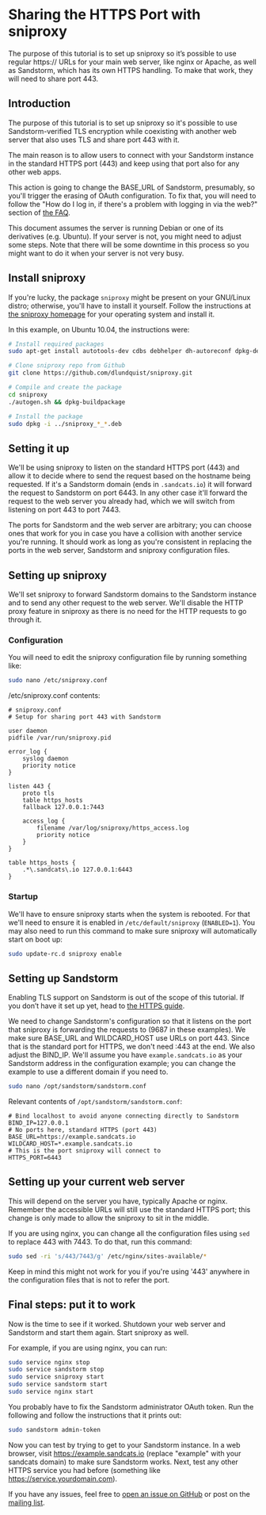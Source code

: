 # Sharing the HTTPS Port with sniproxy

The purpose of this tutorial is to set up sniproxy so it’s possible to use regular https:// URLs for your main web server, like nginx or Apache, as well as Sandstorm, which has its own HTTPS handling. To make that work, they will need to share port 443.

## Introduction

The purpose of this tutorial is to set up sniproxy so it's possible to use Sandstorm-verified TLS encryption while coexisting with another web server that also uses TLS and share port 443 with it.

The main reason is to allow users to connect with your Sandstorm instance in the standard HTTPS port (443) and keep using that port also for any other web apps.

This action is going to change the BASE_URL of Sandstorm, presumably, so you'll trigger the erasing of OAuth configuration. To fix that, you will need to follow the "How do I log in, if there's a problem with logging in via the web?" section of [the FAQ](faq.md).

This document assumes the server is running Debian or one of its derivatives (e.g. Ubuntu). If your server is not, you might need to adjust some steps. Note that there will be some downtime in this process so you might want to do it when your server is not very busy.

## Install sniproxy

If you're lucky, the package `sniproxy` might be present on your GNU/Linux distro; otherwise, you'll have to install it yourself. Follow the instructions at [the sniproxy homepage](https://github.com/dlundquist/sniproxy) for your operating system and install it.

In this example, on Ubuntu 10.04, the instructions were:

```bash
# Install required packages
sudo apt-get install autotools-dev cdbs debhelper dh-autoreconf dpkg-dev gettext libev-dev libpcre3-dev libudns-dev pkg-config fakeroot git

# Clone sniproxy repo from Github
git clone https://github.com/dlundquist/sniproxy.git

# Compile and create the package
cd sniproxy
./autogen.sh && dpkg-buildpackage

# Install the package
sudo dpkg -i ../sniproxy_*_*.deb
```

## Setting it up

We'll be using sniproxy to listen on the standard HTTPS port (443) and allow it to decide where to send the request based on the hostname being requested. If it's a Sandstorm domain (ends in `.sandcats.io`) it will forward the request to Sandstorm on port 6443. In any other case it'll forward the request to the web server you already had, which we will switch from listening on port 443 to port 7443.

The ports for Sandstorm and the web server are arbitrary; you can choose ones that work for you in case you have a collision with another service you're running. It should work as long as you're consistent in replacing the ports in the web server, Sandstorm and sniproxy configuration files.

## Setting up sniproxy

We'll set sniproxy to forward Sandstorm domains to the Sandstorm instance and to send any other request to the web server. We'll disable the HTTP proxy feature in sniproxy as there is no need for the HTTP requests to go through it.

### Configuration

You will need to edit the sniproxy configuration file by running something like:

```bash
sudo nano /etc/sniproxy.conf
```

/etc/sniproxy.conf contents:

```
# sniproxy.conf
# Setup for sharing port 443 with Sandstorm

user daemon
pidfile /var/run/sniproxy.pid

error_log {
    syslog daemon
    priority notice
}

listen 443 {
    proto tls
    table https_hosts
    fallback 127.0.0.1:7443

    access_log {
        filename /var/log/sniproxy/https_access.log
        priority notice
    }
}

table https_hosts {
    .*\.sandcats\.io 127.0.0.1:6443
}
```

### Startup

We'll have to ensure sniproxy starts when the system is rebooted. For that we'll need to ensure it is enabled in ```/etc/default/sniproxy``` (```ENABLED=1```). You may also need to run this command to make sure sniproxy will automatically start on boot up:

```bash
sudo update-rc.d sniproxy enable
```

## Setting up Sandstorm

Enabling TLS support on Sandstorm is out of the scope of this tutorial. If you don’t have it set up yet, head to [the HTTPS guide](ssl.md).

We need to change Sandstorm's configuration so that it listens on the port that sniproxy is forwarding the requests to (9687 in these examples). We make sure BASE_URL and WILDCARD_HOST use URLs on port 443. Since that is the standard port for HTTPS, we don't need :443 at the end. We also adjust the BIND_IP. We'll assume you have ```example.sandcats.io``` as your Sandstorm address in the configuration example; you can change the example to use a different domain if you need to.

```bash
sudo nano /opt/sandstorm/sandstorm.conf
```

Relevant contents of ```/opt/sandstorm/sandstorm.conf```:

```
# Bind localhost to avoid anyone connecting directly to Sandstorm
BIND_IP=127.0.0.1
# No ports here, standard HTTPS (port 443)
BASE_URL=https://example.sandcats.io
WILDCARD_HOST=*.example.sandcats.io
# This is the port sniproxy will connect to
HTTPS_PORT=6443
```

## Setting up your current web server

This will depend on the server you have, typically Apache or nginx. Remember the accessible URLs will still use the standard HTTPS port; this change is only made to allow the sniproxy to sit in the middle.

If you are using nginx, you can change all the configuration files using ```sed``` to replace 443 with 7443. To do that, run this command:

```bash
sudo sed -ri 's/443/7443/g' /etc/nginx/sites-available/*
```

Keep in mind this might not work for you if you're using '443' anywhere in the configuration files that is not to refer the port.

## Final steps: put it to work

Now is the time to see if it worked. Shutdown your web server and Sandstorm and start them again. Start sniproxy as well.

For example, if you are using nginx, you can run:

```bash
sudo service nginx stop
sudo service sandstorm stop
sudo service sniproxy start
sudo service sandstorm start
sudo service nginx start
```

You probably have to fix the Sandstorm administrator OAuth token. Run the following and follow the instructions that it prints out:

```bash
sudo sandstorm admin-token
```

Now you can test by trying to get to your Sandstorm instance. In a web browser, visit https://example.sandcats.io (replace "example" with your sandcats domain) to make sure Sandstorm works. Next, test any other HTTPS service you had before (something like https://service.yourdomain.com).

If you have any issues, feel free to [open an issue on GitHub](https://github.com/sandstorm-io/sandstorm/issues/new) or post on the [mailing list](https://groups.google.com/forum/#!forum/sandstorm-dev).


